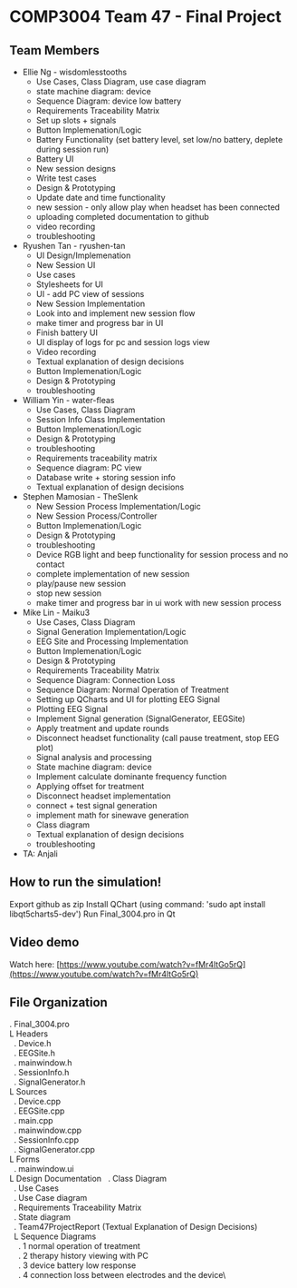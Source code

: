 # COMP3004 Team 47 - Final Project
## Team Members 
* Ellie Ng - wisdomlesstooths
    * Use Cases, Class Diagram, use case diagram
    * state machine diagram: device
    * Sequence Diagram: device low battery
    * Requirements Traceability Matrix
    * Set up slots + signals
    * Button Implemenation/Logic
    * Battery Functionality (set battery level, set low/no battery, deplete during session run)
    * Battery UI
    * New session designs
    * Write test cases
    * Design & Prototyping
    * Update date and time functionality
    * new session - only allow play when headset has been connected
    * uploading completed documentation to github
    * video recording
    * troubleshooting
* Ryushen Tan - ryushen-tan
    * UI Design/Implemenation
    * New Session UI
    * Use cases
    * Stylesheets for UI
    * UI - add PC view of sessions
    * New Session Implementation
    * Look into and implement new session flow
    * make timer and progress bar in UI
    * Finish battery UI
    * UI display of logs for pc and session logs view
    * Video recording
    * Textual explanation of design decisions
    * Button Implemenation/Logic
    * Design & Prototyping
    * troubleshooting
* William Yin - water-fleas
    * Use Cases, Class Diagram
    * Session Info Class Implementation
    * Button Implemenation/Logic
    * Design & Prototyping
    * troubleshooting
    * Requirements traceability matrix
    * Sequence diagram: PC view
    * Database write + storing session info
    * Textual explanation of design decisions
* Stephen Mamosian - TheSlenk
    * New Session Process Implementation/Logic
    * New Session Process/Controller
    * Button Implemenation/Logic
    * Design & Prototyping
    * troubleshooting
    * Device RGB light and beep functionality for session process and no contact
    * complete implementation of new session
    * play/pause new session
    * stop new session
    * make timer and progress bar in ui work with new session process
* Mike Lin - Maiku3
    * Use Cases, Class Diagram
    * Signal Generation Implementation/Logic
    * EEG Site and Processing Implementation
    * Button Implemenation/Logic
    * Design & Prototyping
    * Requirements Traceability Matrix
    * Sequence Diagram: Connection Loss
    * Sequence Diagram: Normal Operation of Treatment
    * Setting up QCharts and UI for plotting EEG Signal
    * Plotting EEG Signal
    * Implement Signal generation (SignalGenerator, EEGSite)
    * Apply treatment and update rounds
    * Disconnect headset functionality (call pause treatment, stop EEG plot)
    * Signal analysis and processing
    * State machine diagram: device
    * Implement calculate dominante frequency function
    * Applying offset for treatment
    * Disconnect headset implementation
    * connect + test signal generation
    * implement math for sinewave generation
    * Class diagram
    * Textual explanation of design decisions
    * troubleshooting
* TA: Anjali

## How to run the simulation!
Export github as zip
Install QChart (using command: 'sudo apt install libqt5charts5-dev')
Run Final_3004.pro in Qt

## Video demo
Watch here: [https://www.youtube.com/watch?v=fMr4ltGo5rQ](https://www.youtube.com/watch?v=fMr4ltGo5rQ)

## File Organization

. Final_3004.pro\
L Headers\
&nbsp;&nbsp;. Device.h\
&nbsp;&nbsp;. EEGSite.h\
&nbsp;&nbsp;. mainwindow.h\
&nbsp;&nbsp;. SessionInfo.h\
&nbsp;&nbsp;. SignalGenerator.h\
L Sources\
&nbsp;&nbsp;. Device.cpp\
&nbsp;&nbsp;. EEGSite.cpp\
&nbsp;&nbsp;. main.cpp\
&nbsp;&nbsp;. mainwindow.cpp\
&nbsp;&nbsp;. SessionInfo.cpp\
&nbsp;&nbsp;. SignalGenerator.cpp\
L Forms\
&nbsp;&nbsp;. mainwindow.ui\
L Design Documentation
&nbsp;&nbsp;. Class Diagram\
&nbsp;&nbsp;. Use Cases\
&nbsp;&nbsp;. Use Case diagram\
&nbsp;&nbsp;. Requirements Traceability Matrix\
&nbsp;&nbsp;. State diagram\
&nbsp;&nbsp;. Team47ProjectReport (Textual Explanation of Design Decisions)\
&nbsp;&nbsp;L Sequence Diagrams\
&nbsp;&nbsp;&nbsp;&nbsp;. 1 normal operation of treatment\
&nbsp;&nbsp;&nbsp;&nbsp;. 2 therapy history viewing with PC\
&nbsp;&nbsp;&nbsp;&nbsp;. 3 device battery low response\
&nbsp;&nbsp;&nbsp;&nbsp;. 4 connection loss between electrodes and the device\

